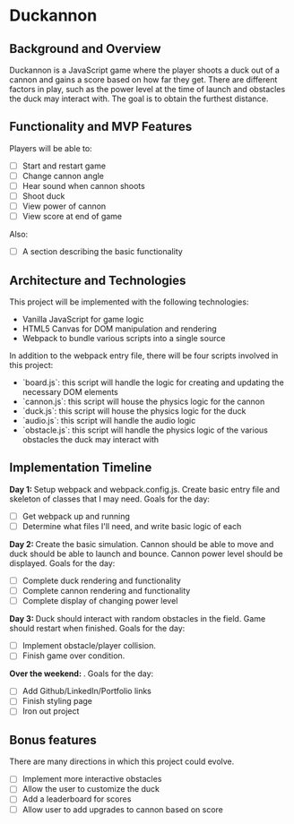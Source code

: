 # Duckannon

## Background and Overview

Duckannon is a JavaScript game where the player shoots a duck out of a cannon and gains a score based on how far they get. There are different factors in play, such as the power level at the time of launch and obstacles the duck may interact with. The goal is to obtain the furthest distance.
    
## Functionality and MVP Features
  
  Players will be able to:
  - [ ] Start and restart game
  - [ ] Change cannon angle
  - [ ] Hear sound when cannon shoots
  - [ ] Shoot duck
  - [ ] View power of cannon
  - [ ] View score at end of game
  
  Also:
  - [ ] A section describing the basic functionality
    
## Architecture and Technologies

  This project will be implemented with the following technologies:
  <ul>
    <li>Vanilla JavaScript for game logic</li>
    <li>HTML5 Canvas for DOM manipulation and rendering</li>
    <li>Webpack to bundle various scripts into a single source</li>
  </ul>
  
  In addition to the webpack entry file, there will be four scripts involved in this project:
  <ul>
    <li> `board.js`: this script will handle the logic for creating and updating the necessary DOM elements</li>
    <li>`cannon.js`: this script will house the physics logic for the cannon</li>
    <li>`duck.js`: this script will house the physics logic for the duck</li>
    <li>`audio.js`: this script will handle the audio logic</li>
    <li>`obstacle.js`: this script will handle the physics logic of the various obstacles the duck may interact with</li>
  </ul>
  
## Implementation Timeline
  <b>Day 1: </b>Setup webpack and webpack.config.js. Create basic entry file and skeleton of classes that I may need. Goals for the day:
  - [ ] Get webpack up and running
  - [ ] Determine what files I'll need, and write basic logic of each
  
  <b>Day 2: </b>Create the basic simulation. Cannon should be able to move and duck should be able to launch and bounce. Cannon power level should be displayed. Goals for the day:
  - [ ] Complete duck rendering and functionality
  - [ ] Complete cannon rendering and functionality
  - [ ] Complete display of changing power level
  
  <b>Day 3: </b>Duck should interact with random obstacles in the field. Game should restart when finished. Goals for the day:
  - [ ] Implement obstacle/player collision.
  - [ ] Finish game over condition.
  
  <b>Over the weekend: </b>. Goals for the day:
  - [ ] Add Github/LinkedIn/Portfolio links
  - [ ] Finish styling page
  - [ ] Iron out project
  
  ## Bonus features
  
  There are many directions in which this project could evolve.
   - [ ] Implement more interactive obstacles
   - [ ] Allow the user to customize the duck
   - [ ] Add a leaderboard for scores
   - [ ] Allow user to add upgrades to cannon based on score
